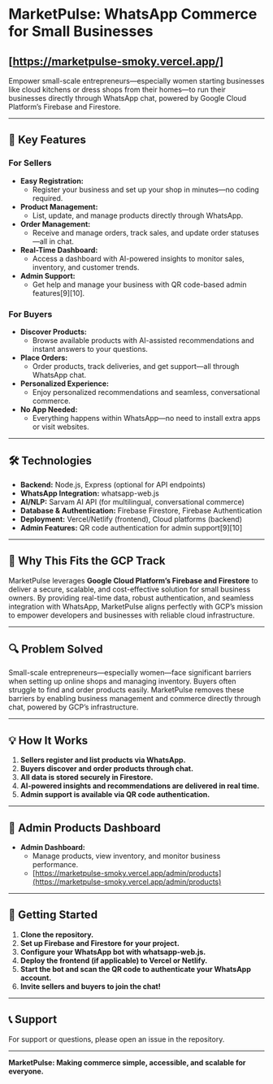 # MarketPulse: WhatsApp Commerce for Small Businesses
[https://marketpulse-smoky.vercel.app/]
---
Empower small-scale entrepreneurs—especially women starting businesses like cloud kitchens or dress shops from their homes—to run their businesses directly through WhatsApp chat, powered by Google Cloud Platform’s Firebase and Firestore.

---

## 🚀 Key Features

### **For Sellers**

- **Easy Registration:**  
  - Register your business and set up your shop in minutes—no coding required.
- **Product Management:**  
  - List, update, and manage products directly through WhatsApp.
- **Order Management:**  
  - Receive and manage orders, track sales, and update order statuses—all in chat.
- **Real-Time Dashboard:**  
  - Access a dashboard with AI-powered insights to monitor sales, inventory, and customer trends.
- **Admin Support:**  
  - Get help and manage your business with QR code-based admin features[9][10].

### **For Buyers**

- **Discover Products:**  
  - Browse available products with AI-assisted recommendations and instant answers to your questions.
- **Place Orders:**  
  - Order products, track deliveries, and get support—all through WhatsApp chat.
- **Personalized Experience:**  
  - Enjoy personalized recommendations and seamless, conversational commerce.
- **No App Needed:**  
  - Everything happens within WhatsApp—no need to install extra apps or visit websites.

---

## 🛠️ Technologies

- **Backend:** Node.js, Express (optional for API endpoints)
- **WhatsApp Integration:** whatsapp-web.js
- **AI/NLP:** Sarvam AI API (for multilingual, conversational commerce)
- **Database & Authentication:** Firebase Firestore, Firebase Authentication
- **Deployment:** Vercel/Netlify (frontend), Cloud platforms (backend)
- **Admin Features:** QR code authentication for admin support[9][10]

---

## 📌 Why This Fits the GCP Track

MarketPulse leverages **Google Cloud Platform’s Firebase and Firestore** to deliver a secure, scalable, and cost-effective solution for small business owners. By providing real-time data, robust authentication, and seamless integration with WhatsApp, MarketPulse aligns perfectly with GCP’s mission to empower developers and businesses with reliable cloud infrastructure.

---

## 🔍 Problem Solved

Small-scale entrepreneurs—especially women—face significant barriers when setting up online shops and managing inventory. Buyers often struggle to find and order products easily. MarketPulse removes these barriers by enabling business management and commerce directly through chat, powered by GCP’s infrastructure.

---

## 💡 How It Works

1. **Sellers register and list products via WhatsApp.**
2. **Buyers discover and order products through chat.**
3. **All data is stored securely in Firestore.**
4. **AI-powered insights and recommendations are delivered in real time.**
5. **Admin support is available via QR code authentication.**

---

## 🔗 Admin Products Dashboard

- **Admin Dashboard:**  
  - Manage products, view inventory, and monitor business performance.
  - [https://marketpulse-smoky.vercel.app/admin/products](https://marketpulse-smoky.vercel.app/admin/products)

---

## 🚀 Getting Started

1. **Clone the repository.**
2. **Set up Firebase and Firestore for your project.**
3. **Configure your WhatsApp bot with whatsapp-web.js.**
4. **Deploy the frontend (if applicable) to Vercel or Netlify.**
5. **Start the bot and scan the QR code to authenticate your WhatsApp account.**
6. **Invite sellers and buyers to join the chat!**

---

## 📞 Support

For support or questions, please open an issue in the repository.

---

**MarketPulse: Making commerce simple, accessible, and scalable for everyone.**
